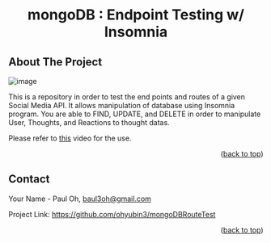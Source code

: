 
<a name="readme-top"></a>




<h1 align="center"> mongoDB : Endpoint Testing w/ Insomnia </h1>





<!-- ABOUT THE PROJECT -->
## About The Project


![image](https://user-images.githubusercontent.com/111654603/201449361-0e6a6202-28a3-4d2e-8121-fdf28a0332dc.png)


This is a repository in order to test the end points and routes of a given Social Media API.
It allows manipulation of database using Insomnia program.
You are able to FIND, UPDATE, and DELETE in order to manipulate User, Thoughts, and Reactions to thought datas.



Please refer to <a href="https://drive.google.com/file/d/19qkTrU_6pediUAAFjW_T53Wqs9H11EOk/view">this</a> video for the use.



<p align="right">(<a href="#readme-top">back to top</a>)</p>








<!-- CONTACT -->
## Contact

Your Name - Paul Oh, baul3oh@gmail.com

Project Link: https://github.com/ohyubin3/mongoDBRouteTest


<p align="right">(<a href="#readme-top">back to top</a>)</p>
